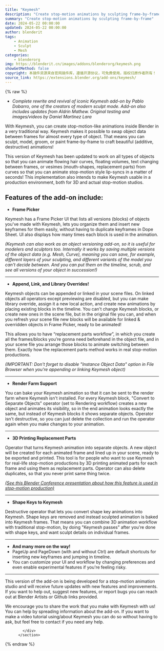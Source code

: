 ```yaml
---
title: "Keymesh"
description: "Create stop-motion animations by sculpting frame-by-frame"
summary: "Create stop-motion animations by sculpting frame-by-frame"
date: 2024-05-22 00:00:00
updated: 2024-05-22 00:00:00
author: blenderit
tags: 
    - Animation
    - Sculpt
    - Mesh
categories:
    - blenderorg
img: https://blenderit.cn/images/addons/blenderorg/keymesh.png
showGetMethod: false
copyright: 本插件资源来自官网插件库，遵循开源协议，可免费使用，版权归原作者所有！
source_link: https://extensions.blender.org/add-ons/keymesh/
---
```


{% raw %}
<section id="about" class="mt-3">
            <div class="box style-rich-text">
              <ul>
<li><em>Complete rewrite and revival of iconic Keymesh add-on by Pablo Dobarro, one of the creators of modern sculpt mode. Add-on also includes updates from Aldrin Mathew. Original testing and images/videos by Daniel Martinez Lara</em></li>
</ul>
<p>With Keymesh, you can create stop-motion-like animations inside Blender in a very traditional way. Keymesh makes it possible to swap object data between frames for almost every type of object. That means you can sculpt, model, groom, or paint frame-by-frame to craft beautiful (additive, destructive) animations!</p>
<p>This version of Keymesh has been updated to work on all types of objects so that you can animate flowing hair curves, floating volumes, text changing between frames, or vesimes (mouth-shapes, replacement parts) from curves so that you can animate stop-motion style lip-syncs in a matter of seconds! This implementation also intends to make Keymesh usable in a production environment, both for 3D and actual stop-motion studios.</p>
<h2>Features of the add-on include:</h2>
<ul>
<li><strong>Frame Picker</strong></li>
</ul>
<p>Keymesh has a Frame Picker UI that lists all versions (blocks) of objects you've made with Keymesh, lets you organize them and insert new keyframes for them easily, without having to duplicate keyframes in Dope Sheet. UI also displays how many times each block is used in the animation.</p>
<p><em>(Keymesh can also work as an object versioning add-on, so it is useful for modelers and sculptors too. Internally it works by saving multiple versions of the object data (e.g. Mesh, Curve), meaning you can save, for example, different layers of your sculpting, and different variants of the model you can't decide between. And you can put them on the timeline, scrub, and see all versions of your object in succession!)</em></p>
<hr>
<ul>
<li><strong>Append, Link, and Library Overrides!</strong></li>
</ul>
<p>Keymesh objects can be appended or linked in your scene files. On linked objects all operators except previewing are disabled, but you can make library override, assign it a new local action, and create new animations by placing existing blocks in the timeline. You can't change Keymesh blocks, or create new ones in the scene file, but in the original file you can, and when you refresh your scene file new blocks will be available for linked &amp; overridden objects in Frame Picker, ready to be animated!</p>
<p>This allows you to have “replacement parts workflow”, in which you create all the frames/blocks you’re gonna need beforehand in the object file, and in your scene file you arrange those blocks to animate switching between them. Exactly how the replacement parts method works in real stop-motion productions.</p>
<p><em>(IMPORTANT: Don't forget to disable "Instance Object Data" option in File Browser when you're appending or linking Keymesh object)</em></p>
<hr>
<ul>
<li><strong>Render Farm Support</strong></li>
</ul>
<p>You can bake your Keymesh animation so that it can be sent to the render farm where Keymesh isn't installed. For every Keymesh block, "Convert to Separate Objects" operator (set to Rendering workflow) creates a new object and animates its visibility, so in the end animation looks exactly the same, but instead of Keymesh blocks it shows separate objects. Operator isn't destructive, so you can just delete the collection and run the operator again when you make changes to your animation.</p>
<hr>
<ul>
<li><strong>3D Printing Replacement Parts</strong></li>
</ul>
<p>Operator that turns Keymesh animation into separate objects. A new object will be created for each animated frame and lined up in your scene, ready to be exported and printed. This tool is for people who want to use Keymesh for real-life stop-motion productions by 3D printing animated parts for each frame and using them as replacement parts. Operator can also delete duplicates, so that you never print same thing twice.</p>
<p><em><a rel="nofollow noopener noreferrer external" target="_blank" href="https://www.youtube.com/watch?v=Ry1qvOu9nxQ">(See this Blender Conference presentation about how this feature is used in stop-motion production)</a></em></p>
<hr>
<ul>
<li><strong>Shape Keys to Keymesh</strong></li>
</ul>
<p>Destructive operator that lets you convert shape key animations into Keymesh. Shape keys are removed and instead sculpted animation is baked into Keymesh frames. That means you can combine 3D animation workflow with traditional stop-motion, by doing "Keymesh passes" after you're done with shape keys, and want sculpt details on individual frames.</p>
<hr>
<ul>
<li><strong>And many more on the way!</strong></li>
<li>PageUp and PageDown (with and without Ctrl) are default shortcuts for inserting new keyframes and jumping in timeline.</li>
<li>You can customize your UI and workflow by changing preferences and even enable experimental features if you're feeling risky.</li>
</ul>
<hr>
<p>This version of the add-on is being developed for a stop-motion animation studio and will receive future updates with new features and improvements. If you want to help out, suggest new features, or report bugs you can reach out at Blender Artists or Github links provided.</p>
<p>We encourage you to share the work that you make with Keymesh with us! You can help by spreading information about the add-on. If you want to make a video tutorial using/about Keymesh you can do so without having to ask, but feel free to contact if you need any help.</p>

            </div>
          </section>
<div style="display: none">blenderorg</div>
{% endraw %}